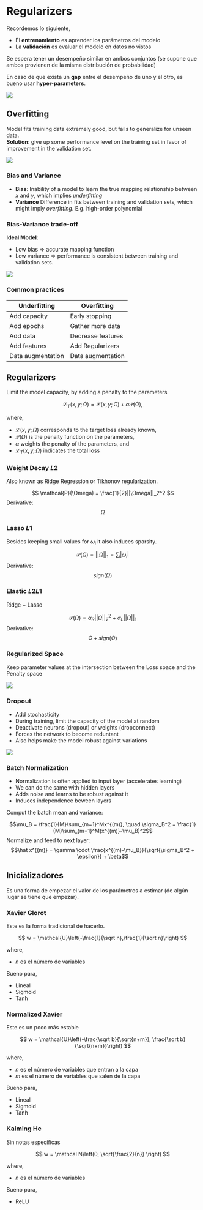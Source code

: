 # Regularizers

Recordemos lo siguiente,

- El **entrenamiento** es aprender los parámetros del modelo
- La **validación** es evaluar el modelo en datos no vistos

Se espera tener un desempeño similar en ambos conjuntos (se supone que ambos provienen de la misma distribución de probabilidad)

En caso de que exista un **gap** entre el desempeño de uno y el otro, es bueno usar **hyper-parameters**.

<img src="./images/Screenshot 2023-02-18 at 18.25.28.png">

## Overfitting

Model fits training data extremely good, but fails to generalize for unseen data.  
**Solution**: give up some performance level on the training set in favor of improvement in the validation set.

<img src="./images/Screenshot 2023-02-18 at 18.25.34.png">

### Bias and Variance

- **Bias**: Inability of a model to learn the true mapping relationship between $x$ and $y$, which implies *underfitting*
- **Variance** Difference in fits between training and validation sets, which might imply *overfitting*. E.g. high-order polynomial

### Bias-Variance trade-off
**Ideal Model**: 
- Low bias $\Rightarrow$ accurate mapping function 
- Low variance $\Rightarrow$ performance is consistent between training and validation sets.

<img src="./images/Screenshot 2023-02-18 at 18.25.40.png">

### Common practices

| Underfitting | Overfitting |
| --- | --- |
| Add capacity | Early stopping |
| Add epochs | Gather more data |
| Add data | Decrease features |
| Add features | Add Regularizers |
| Data augmentation | Data augmentation |


## Regularizers

Limit the model capacity, by adding a penalty to the parameters

$$
\mathcal{L}_T(x,y;\Omega) = \mathcal{L}(x,y;\Omega) + \alpha \mathcal{P}(\Omega),
$$

where,
- $\mathcal L(x,y;\Omega)$ corresponds to the target loss already known,
- $\mathcal{P}(\Omega)$ is the penalty function on the parameters,
- $\alpha$ weights the penalty of the parameters, and
- $\mathcal{L}_T(x,y;\Omega)$ indicates the total loss

### Weight Decay $L2$
Also known as Ridge Regression or Tikhonov regularization.

$$
\mathcal{P}(\Omega) = \frac{1}{2}||\Omega||_2^2
$$
Derivative:
$$\Omega$$

### Lasso $L1$
Besides keeping small values for $\omega_i$ it also induces sparsity.

$$\mathcal{P}(\Omega) = ||\Omega||_1 = \sum_i|\omega_i|$$
Derivative:
$$sign(\Omega)$$

### Elastic $L2L1$

Ridge $+$ Lasso

$$\mathcal{P}(\Omega) = \alpha_R||\Omega||_2^2 + \alpha_L||\Omega||_1$$
Derivative:
$$\Omega + sign(\Omega)$$

### Regularized Space
Keep parameter values at the intersection between the Loss space and the Penalty space

<img src="./images/Screenshot 2023-02-18 at 18.25.55.png">

### Dropout
- Add stochasticity
- During training, limit the capacity of the model at random
- Deactivate neurons (dropout) or weights (dropconnect)
- Forces the network to become reduntant
- Also helps make the model robust against variations

<img src="./images/Screenshot 2023-02-18 at 18.26.02.png">


### Batch Normalization

- Normalization is often applied to input layer (accelerates learning)
- We can do the same with hidden layers
- Adds noise and learns to be robust against it
- Induces independence beween layers

Comput the batch mean and variance:

$$\mu_B = \frac{1}{M}\sum_{m=1}^Mx^{(m)}, \quad \sigma_B^2 = \frac{1}{M}\sum_{m=1}^M(x^{(m)}-\mu_B)^2$$
Normalize and feed to next layer:
$$\hat x^{(m)} = \gamma \cdot \frac{x^{(m)-\mu_B}}{\sqrt{\sigma_B^2 + \epsilon}} + \beta$$

## Inicializadores
Es una forma de empezar el valor de los parámetros a estimar (de algún lugar se tiene que empezar).

### Xavier Glorot
Este es la forma tradicional de hacerlo.


$$
w = \mathcal{U}\left(-\frac{1}{\sqrt n},\frac{1}{\sqrt n}\right)
$$

where,
- $n$ es el número de variables

Bueno para,
- Lineal
- Sigmoid
- Tanh

### Normalized Xavier
Este es un poco más estable

$$
w = \mathcal{U}\left(-\frac{\sqrt b}{\sqrt{n+m}}, \frac{\sqrt b}{\sqrt{n+m}}\right)
$$

where,
- $n$ es el número de variables que entran a la capa
- $m$ es el número de variables que salen de la capa

Bueno para,
- Lineal
- Sigmoid
- Tanh

### Kaiming He
Sin notas específicas

$$
w = \mathcal N\left(0, \sqrt{\frac{2}{n}} \right)
$$

where,
- $n$ es el número de variables

Bueno para,
- ReLU